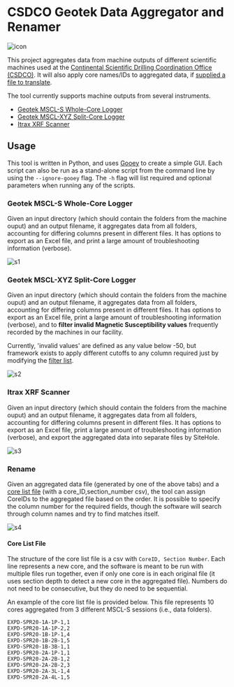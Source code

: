 # CSDCO Geotek Data Aggregator and Renamer

![icon]

This project aggregates data from machine outputs of different scientific machines used at the [Continental Scientific Drilling Coordination Office (CSDCO)](https://csdco.umn.edu). It will also apply core names/IDs to aggregated data, if [supplied a file to translate](#core-list-file).

The tool currently supports machine outputs from several instruments.

- [Geotek MSCL-S Whole-Core Logger](#geotek-mscl-s-whole-core-logger)
- [Geotek MSCL-XYZ Split-Core Logger](#geotek-mscl-xyz-split-core-logger)
- [Itrax XRF Scanner](#itrax-xrf-scanner)

## Usage

This tool is written in Python, and uses [Gooey](https://github.com/chriskiehl/Gooey) to create a simple GUI. Each script can also be run as a stand-alone script from the command line by using the `--ignore-gooey` flag. The `-h` flag will list required and optional parameters when running any of the scripts.

### Geotek MSCL-S Whole-Core Logger

Given an input directory (which should contain the folders from the machine ouput) and an output filename, it aggregates data from all folders, accounting for differing columns present in different files. It has options to export as an Excel file, and print a large amount of troubleshooting information (verbose).

![s1]

### Geotek MSCL-XYZ Split-Core Logger

Given an input directory (which should contain the folders from the machine ouput) and an output filename, it aggregates data from all folders, accounting for differing columns present in different files. It has options to export as an Excel file, print a large amount of troubleshooting information (verbose), and to **filter invalid Magnetic Susceptibility values** frequently recorded by the machines in our facility.

Currently, 'invalid values' are defined as any value below -50, but framework exists to apply different cutoffs to any column required just by modifying the [filter list](https://github.com/laccore/geotek-aggregator-and-renamer/blob/master/xyz_aggregator.py#L289).

![s2]

### Itrax XRF Scanner

Given an input directory (which should contain the folders from the machine ouput) and an output filename, it aggregates data from all folders, accounting for differing columns present in different files. It has options to export as an Excel file, print a large amount of troubleshooting information (verbose), and export the aggregated data into separate files by SiteHole.

![s3]

### Rename

Given an aggregated data file (generated by one of the above tabs) and a [core list file](#core-list-file) (with a core_ID,section_number csv), the tool can assign CoreIDs to the aggregated file based on the order. It is possible to specify the column number for the required fields, though the software will search through column names and try to find matches itself.

![s4]

#### Core List File

The structure of the core list file is a csv with `CoreID, Section Number`. Each line represents a new core, and the software is meant to be run with multiple files run together, even if only one core is in each original file (it uses section depth to detect a new core in the aggregated file). Numbers do not need to be consecutive, but they do need to be sequential.

An example of the core list file is provided below. This file represents 10 cores aggregated from 3 different MSCL-S sessions (i.e., data folders).

```csv
EXPD-SPR20-1A-1P-1,1
EXPD-SPR20-1A-1P-2,2
EXPD-SPR20-1B-1P-1,4
EXPD-SPR20-1B-2B-1,5
EXPD-SPR20-1B-3B-1,1
EXPD-SPR20-2A-1P-1,1
EXPD-SPR20-2A-2B-1,2
EXPD-SPR20-2A-2B-2,3
EXPD-SPR20-2A-3L-1,4
EXPD-SPR20-2A-4L-1,5
```

[icon]: docs/icon/aggregator_icon.png "Icon for the Data Aggregator and Renamer"
[s1]: docs/screenshots/1-mscl_s.png "Screenshot of the Data Aggregator MSCL-S screen"
[s2]: docs/screenshots/2-mscl_xyz.png "Screenshot of the Data Aggregator MSCL-XYZ screen"
[s3]: docs/screenshots/3-xrf.png "Screenshot of the Data Aggregator XRF screen"
[s4]: docs/screenshots/4-rename.png "Screenshot of the Data Aggregator Rename screen"
